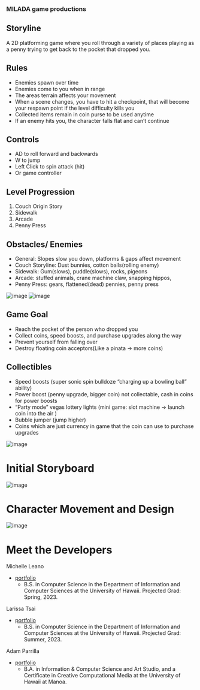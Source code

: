 ### MILADA game productions

## Storyline
A 2D platforming game where you roll through a variety of places playing as a penny trying to get back to the pocket that dropped you.

## Rules
- Enemies spawn over time
- Enemies come to you when in range
- The areas terrain affects your movement
- When a scene changes, you have to hit a checkpoint, that will become your respawn point if the level difficulty kills you
- Collected items remain in coin purse to be used anytime
- If an enemy hits you, the character falls flat and can’t continue

## Controls
- AD to roll forward and backwards
- W to jump
- Left Click to spin attack (hit)
- Or game controller

## Level Progression
1. Couch Origin Story
2. Sidewalk
3. Arcade
4. Penny Press

## Obstacles/ Enemies
- General: Slopes slow you down, platforms & gaps affect movement
- Couch Storyline: Dust bunnies, cotton balls(rolling enemy)
- Sidewalk: Gum(slows), puddle(slows), rocks, pigeons
- Arcade: stuffed animals, crane machine claw, snapping hippos, 
- Penny Press: gears, flattened(dead) pennies, penny press

![image](https://user-images.githubusercontent.com/70196126/220796547-2e499bed-8c90-4aee-9121-70cc226a94fa.png)
![image](https://user-images.githubusercontent.com/70196126/220796552-56373729-0eec-4289-b672-d9899b13b34c.png)

## Game Goal
- Reach the pocket of the person who dropped you
- Collect coins, speed boosts, and purchase upgrades along the way
- Prevent yourself from falling over
- Destroy floating coin acceptors(Like a pinata → more coins)

## Collectibles
- Speed boosts (super sonic spin bulldoze “charging up a bowling ball” ability)
- Power boost (penny upgrade, bigger coin) 
not collectable, cash in coins for power boosts
- “Party mode” vegas lottery lights (mini game: slot machine → launch coin into the air ) 
- Bubble jumper (jump higher)
- Coins which are just currency in game that the coin can use to purchase upgrades

![image](https://user-images.githubusercontent.com/70196126/220796465-ac708ad7-ff2c-45fc-94de-dcab62575a2c.png)

# Initial Storyboard

![image](https://user-images.githubusercontent.com/70196126/220796589-0ae60a7d-5a8a-4b35-8268-bc49b9da7405.png)

# Character Movement and Design

![image](https://user-images.githubusercontent.com/70196126/220796682-a144f1c2-270d-4ea6-93d6-f6afaf28e43e.png)

# Meet the Developers
Michelle Leano
- [portfolio](https://michnotmeesh.github.io/)
  - B.S. in Computer Science in the Department of Information and Computer Sciences at the University of Hawaii. Projected Grad: Spring, 2023.

Larissa Tsai
- [portfolio](https://larissa-tsai.github.io/)
  - B.S. in Computer Science in the Department of Information and Computer Sciences at the University of Hawaii. Projected Grad: Summer, 2023.

Adam Parrilla
- [portfolio](https://adamjparrilla.github.io/)
  - B.A. in Information & Computer Science and Art Studio, and a Certificate in Creative Computational Media at the University of Hawaii at Manoa.



